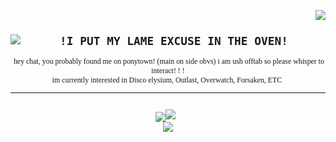 </small><code><img src="https://file.garden/Z3EALLWSDUQChgKp/pony-town-totally%20a%20scientist%20%5Bofftab%5D-nod-padded-toy124-4x.gif" align="right"/></img>
<div align="center"><img src="https://64.media.tumblr.com/6553f5110f6896eeb81e7b8dbd0d3f13/a2b9a9b92798b874-49/s100x200/8291a450846c2d5e932711f4572e5f49073284f4.gifv" align="left"/><h2><b>!I PUT MY LAME EXCUSE IN THE OVEN!</b></h2><font face ="Calibri"> hey chat, you probably found me on ponytown! (main on side obvs) i am ush offtab so please whisper to interact! ! !
im currently interested in Disco elysium, Outlast, Overwatch, Forsaken, ETC <hr></font></div>
<div align="center"><img src="https://images-wixmp-ed30a86b8c4ca887773594c2.wixmp.com/f/d88a5195-88db-46df-b8a9-651861119735/dg5uv4o-a4f78e81-5ee6-4e0b-bc3e-fb4102d07226.png?token=eyJ0eXAiOiJKV1QiLCJhbGciOiJIUzI1NiJ9.eyJzdWIiOiJ1cm46YXBwOjdlMGQxODg5ODIyNjQzNzNhNWYwZDQxNWVhMGQyNmUwIiwiaXNzIjoidXJuOmFwcDo3ZTBkMTg4OTgyMjY0MzczYTVmMGQ0MTVlYTBkMjZlMCIsIm9iaiI6W1t7InBhdGgiOiJcL2ZcL2Q4OGE1MTk1LTg4ZGItNDZkZi1iOGE5LTY1MTg2MTExOTczNVwvZGc1dXY0by1hNGY3OGU4MS01ZWU2LTRlMGItYmMzZS1mYjQxMDJkMDcyMjYucG5nIn1dXSwiYXVkIjpbInVybjpzZXJ2aWNlOmZpbGUuZG93bmxvYWQiXX0.JxT1fNpsuqiYHSLyJZPv_4IYI5nYwDVFEdSmi0yfd3k"align="center"/><img src="https://file.garden/Z3EALLWSDUQChgKp/harry"> <div align="center"><img src="https://64.media.tumblr.com/8db257366fc8585c17164cf803edc194/473928ea48888009-da/s100x200/7d01018150c4017156642f88eb1d111409130f06.jpg">

